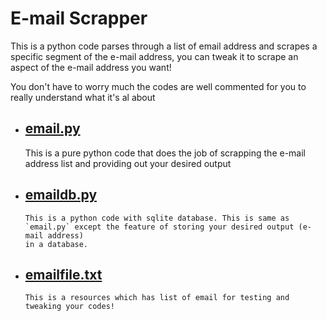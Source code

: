 # E-mail Scrapper
This is a python code parses through a list of email address and scrapes a specific segment of the e-mail address, you can tweak it to scrape an aspect of the e-mail 
address you want!

You don't have to worry much the codes are well commented for you to really understand what it's al about


- ## [email.py](https://github.com/chryz-hub/py-projects/blob/master/all-python-codes/e-mail-scrapper/email.py)
     This is a pure python code that does the job of scrapping the e-mail address list and providing out your desired output
     
- ## [emaildb.py](https://github.com/chryz-hub/py-projects/blob/master/all-python-codes/e-mail-scrapper/emaildb.py)
      This is a python code with sqlite database. This is same as `email.py` except the feature of storing your desired output (e-mail address)
      in a database.
      
- ## [emailfile.txt](https://github.com/chryz-hub/py-projects/blob/master/all-python-codes/e-mail-scrapper/emailfile.txt)
      This is a resources which has list of email for testing and tweaking your codes!
